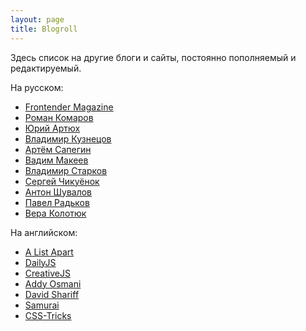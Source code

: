 ```yaml
---
layout: page
title: Blogroll
---
```


<p class="message">Здесь список на другие блоги и сайты, постоянно пополняемый и редактируемый.</p>

На русском:

* [Frontender Magazine](http://frontender.info)
* [Роман Комаров](http://kizu.ru)
* [Юрий Артюх](http://cssing.org.ua)
* [Владимир Кузнецов](http://noteskeeper.ru)
* [Артём Сапегин](http://nano.sapegin.ru)
* [Вадим Макеев](http://pepelsbey.net)
* [Владимир Старков](http://vstarkov.ru)
* [Сергей Чикуёнок](http://chikuyonok.ru)
* [Антон Шувалов](http://shuvalov.info)
* [Павел Радьков](http://paulradzkov.com)
* [Вера Колотюк](http://verakolotyuk.github.io)

На английском:

* [A List Apart](http://alistapart.com)
* [DailyJS](http://dailyjs.com)
* [CreativeJS](http://creativejs.com)
* [Addy Osmani](http://addyosmani.com/blog/)
* [David Shariff](http://davidshariff.com/blog/)
* [Samurai](http://simurai.com)
* [CSS-Tricks](http://css-tricks.com)




